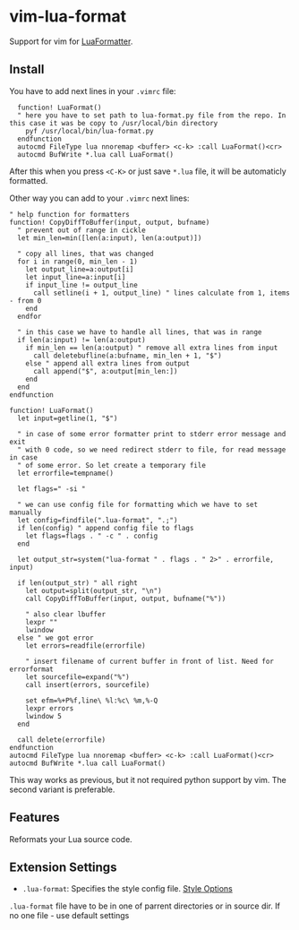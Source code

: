 # vim-lua-format

Support for vim for [LuaFormatter](https://github.com/Koihik/LuaFormatter).

## Install

You have to add next lines in your `.vimrc` file:

```vim
  function! LuaFormat() 
  " here you have to set path to lua-format.py file from the repo. In this case it was be copy to /usr/local/bin directory
    pyf /usr/local/bin/lua-format.py
  endfunction
  autocmd FileType lua nnoremap <buffer> <c-k> :call LuaFormat()<cr>
  autocmd BufWrite *.lua call LuaFormat()
```

After this when you press `<C-K>` or just save `*.lua` file, it will be automaticly formatted.


Other way you can add to your `.vimrc` next lines:
```vim
" help function for formatters
function! CopyDiffToBuffer(input, output, bufname)
  " prevent out of range in cickle
  let min_len=min([len(a:input), len(a:output)])

  " copy all lines, that was changed
  for i in range(0, min_len - 1)
    let output_line=a:output[i]
    let input_line=a:input[i]
    if input_line != output_line
      call setline(i + 1, output_line) " lines calculate from 1, items - from 0
    end
  endfor

  " in this case we have to handle all lines, that was in range
  if len(a:input) != len(a:output)
    if min_len == len(a:output) " remove all extra lines from input
      call deletebufline(a:bufname, min_len + 1, "$")
    else " append all extra lines from output
      call append("$", a:output[min_len:])
    end
  end
endfunction

function! LuaFormat()
  let input=getline(1, "$")

  " in case of some error formatter print to stderr error message and exit
  " with 0 code, so we need redirect stderr to file, for read message in case
  " of some error. So let create a temporary file
  let errorfile=tempname()

  let flags=" -si "

  " we can use config file for formatting which we have to set manually
  let config=findfile(".lua-format", ".;")
  if len(config) " append config file to flags
    let flags=flags . " -c " . config
  end

  let output_str=system("lua-format " . flags . " 2>" . errorfile, input)

  if len(output_str) " all right
    let output=split(output_str, "\n")
    call CopyDiffToBuffer(input, output, bufname("%"))

    " also clear lbuffer
    lexpr ""
    lwindow
  else " we got error
    let errors=readfile(errorfile)

    " insert filename of current buffer in front of list. Need for errorformat
    let sourcefile=expand("%")
    call insert(errors, sourcefile)

    set efm=%+P%f,line\ %l:%c\ %m,%-Q
    lexpr errors
    lwindow 5
  end

  call delete(errorfile)
endfunction
autocmd FileType lua nnoremap <buffer> <c-k> :call LuaFormat()<cr>
autocmd BufWrite *.lua call LuaFormat()
```

This way works as previous, but it not required python support by vim. The second variant is preferable.

## Features

Reformats your Lua source code.

## Extension Settings

* `.lua-format`: Specifies the style config file. [Style Options](https://github.com/Koihik/LuaFormatter/wiki/Style-Config)

`.lua-format` file have to be in one of parrent directories or in source dir. If no one file - use default settings
